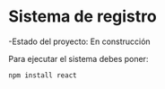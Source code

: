 <h1>Sistema de registro </h1>

-Estado del proyecto: En construcción

Para ejecutar el sistema debes poner:

```npm install react```
